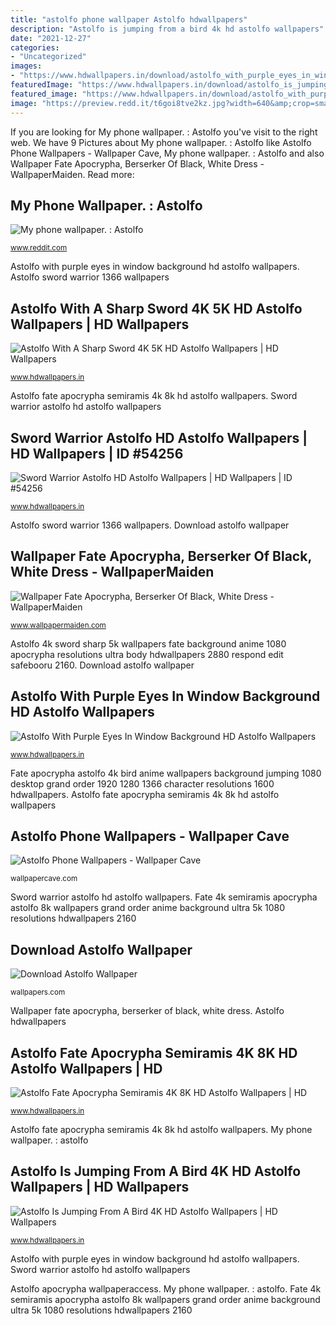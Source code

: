 ```yaml
---
title: "astolfo phone wallpaper Astolfo hdwallpapers"
description: "Astolfo is jumping from a bird 4k hd astolfo wallpapers"
date: "2021-12-27"
categories:
- "Uncategorized"
images:
- "https://www.hdwallpapers.in/download/astolfo_with_purple_eyes_in_window_background_hd_astolfo-1600x900.jpg"
featuredImage: "https://www.hdwallpapers.in/download/astolfo_is_jumping_from_a_bird_4k_hd_astolfo-1920x1080.jpg"
featured_image: "https://www.hdwallpapers.in/download/astolfo_with_purple_eyes_in_window_background_hd_astolfo-1600x900.jpg"
image: "https://preview.redd.it/t6goi8tve2kz.jpg?width=640&amp;crop=smart&amp;auto=webp&amp;s=20d7d3202f7474064327a519c0d60f52b69ae411"
---
```


If you are looking for My phone wallpaper. : Astolfo you've visit to the right web. We have 9 Pictures about My phone wallpaper. : Astolfo like Astolfo Phone Wallpapers - Wallpaper Cave, My phone wallpaper. : Astolfo and also Wallpaper Fate Apocrypha, Berserker Of Black, White Dress - WallpaperMaiden. Read more:

## My Phone Wallpaper. : Astolfo

![My phone wallpaper. : Astolfo](https://preview.redd.it/t6goi8tve2kz.jpg?width=640&amp;crop=smart&amp;auto=webp&amp;s=20d7d3202f7474064327a519c0d60f52b69ae411 "Astolfo hdwallpapers")

<small>www.reddit.com</small>

Astolfo with purple eyes in window background hd astolfo wallpapers. Astolfo sword warrior 1366 wallpapers

## Astolfo With A Sharp Sword 4K 5K HD Astolfo Wallpapers | HD Wallpapers

![Astolfo With A Sharp Sword 4K 5K HD Astolfo Wallpapers | HD Wallpapers](https://www.hdwallpapers.in/download/astolfo_with_a_sharp_sword_4k_5k_hd_astolfo-3840x2160.jpg "Astolfo with purple eyes in window background hd astolfo wallpapers")

<small>www.hdwallpapers.in</small>

Astolfo fate apocrypha semiramis 4k 8k hd astolfo wallpapers. Sword warrior astolfo hd astolfo wallpapers

## Sword Warrior Astolfo HD Astolfo Wallpapers | HD Wallpapers | ID #54256

![Sword Warrior Astolfo HD Astolfo Wallpapers | HD Wallpapers | ID #54256](https://www.hdwallpapers.in/download/sword_warrior_astolfo_hd_astolfo-1366x768.jpg "Sword warrior astolfo hd astolfo wallpapers")

<small>www.hdwallpapers.in</small>

Astolfo sword warrior 1366 wallpapers. Download astolfo wallpaper

## Wallpaper Fate Apocrypha, Berserker Of Black, White Dress - WallpaperMaiden

![Wallpaper Fate Apocrypha, Berserker Of Black, White Dress - WallpaperMaiden](http://www.wallpapermaiden.com/image/2016/09/27/fate-apocrypha-berserker-of-black-white-dress-anime-6551-resized.jpg "Fate 4k semiramis apocrypha astolfo 8k wallpapers grand order anime background ultra 5k 1080 resolutions hdwallpapers 2160")

<small>www.wallpapermaiden.com</small>

Astolfo 4k sword sharp 5k wallpapers fate background anime 1080 apocrypha resolutions ultra body hdwallpapers 2880 respond edit safebooru 2160. Download astolfo wallpaper

## Astolfo With Purple Eyes In Window Background HD Astolfo Wallpapers

![Astolfo With Purple Eyes In Window Background HD Astolfo Wallpapers](https://www.hdwallpapers.in/download/astolfo_with_purple_eyes_in_window_background_hd_astolfo-1600x900.jpg "Fate apocrypha astolfo 4k bird anime wallpapers background jumping 1080 desktop grand order 1920 1280 1366 character resolutions 1600 hdwallpapers")

<small>www.hdwallpapers.in</small>

Fate apocrypha astolfo 4k bird anime wallpapers background jumping 1080 desktop grand order 1920 1280 1366 character resolutions 1600 hdwallpapers. Astolfo fate apocrypha semiramis 4k 8k hd astolfo wallpapers

## Astolfo Phone Wallpapers - Wallpaper Cave

![Astolfo Phone Wallpapers - Wallpaper Cave](https://wallpapercave.com/wp/wp6311651.jpg "Astolfo apocrypha wallpaperaccess")

<small>wallpapercave.com</small>

Sword warrior astolfo hd astolfo wallpapers. Fate 4k semiramis apocrypha astolfo 8k wallpapers grand order anime background ultra 5k 1080 resolutions hdwallpapers 2160

## Download Astolfo Wallpaper

![Download Astolfo Wallpaper](https://wallpapers.com/images/high/wallpaper-astolfo-darkness-fate-apocrypha-pink-vybio5zzevssb0gr.jpg "Astolfo with purple eyes in window background hd astolfo wallpapers")

<small>wallpapers.com</small>

Wallpaper fate apocrypha, berserker of black, white dress. Astolfo hdwallpapers

## Astolfo Fate Apocrypha Semiramis 4K 8K HD Astolfo Wallpapers | HD

![Astolfo Fate Apocrypha Semiramis 4K 8K HD Astolfo Wallpapers | HD](https://www.hdwallpapers.in/download/astolfo_fate_apocrypha_semiramis_4k_8k_hd_astolfo-2560x1440.jpg "Wallpaper fate apocrypha, berserker of black, white dress")

<small>www.hdwallpapers.in</small>

Astolfo fate apocrypha semiramis 4k 8k hd astolfo wallpapers. My phone wallpaper. : astolfo

## Astolfo Is Jumping From A Bird 4K HD Astolfo Wallpapers | HD Wallpapers

![Astolfo Is Jumping From A Bird 4K HD Astolfo Wallpapers | HD Wallpapers](https://www.hdwallpapers.in/download/astolfo_is_jumping_from_a_bird_4k_hd_astolfo-1920x1080.jpg "Astolfo apocrypha wallpaperaccess")

<small>www.hdwallpapers.in</small>

Astolfo with purple eyes in window background hd astolfo wallpapers. Sword warrior astolfo hd astolfo wallpapers

Astolfo apocrypha wallpaperaccess. My phone wallpaper. : astolfo. Fate 4k semiramis apocrypha astolfo 8k wallpapers grand order anime background ultra 5k 1080 resolutions hdwallpapers 2160
